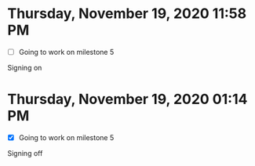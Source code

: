# Thursday, November 19, 2020 11:58 PM

- [ ] Going to work on milestone 5

Signing on

# Thursday, November 19, 2020 01:14 PM

- [x] Going to work on milestone 5

Signing off
